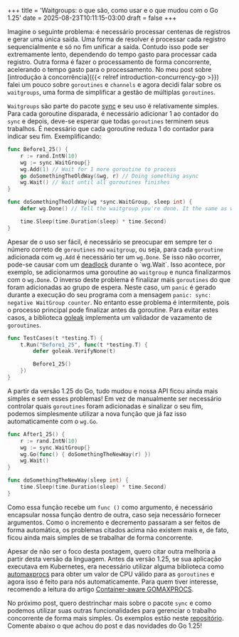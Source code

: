 +++
title = 'Waitgroups: o que são, como usar e o que mudou com o Go 1.25'
date = 2025-08-23T10:11:15-03:00
draft = false
+++

Imagine o seguinte problema: é necessário processar centenas de registros e gerar uma única saída. Uma forma de resolver é processar cada registro sequencialmente e só no fim unificar a saída. Contudo isso pode ser extremamente lento, dependendo do tempo gasto para processar cada registro. Outra forma é fazer o processamento de forma concorrente, acelerando o tempo gasto para o processamento. No meu post sobre [introdução à concorrência]({{< relref introduction-concurrency-go >}}) falei um pouco sobre `goroutines` e `channels` e agora decidi falar sobre os `waitgroups`, uma forma de simplificar a gestão de múltiplas `goroutines`.

`Waitgroups` são parte do pacote [sync](https://pkg.go.dev/sync#WaitGroup) e seu uso é relativamente simples. Para cada goroutine disparada, é necessário adicionar 1 ao contador do `sync` e depois, deve-se esperar que todas `goroutines` terminem seus trabalhos. É necessário que cada goroutine reduza 1 do contador para indicar seu fim. Exemplificando:

```go
func Before1_25() {
	r := rand.IntN(10)
	wg := sync.WaitGroup{}
	wg.Add(1) // Wait for 1 more goroutine to process
	go doSomethingTheOldWay(&wg, r) // Doing something async
	wg.Wait() // Wait until all goroutines finishes
}

func doSomethingTheOldWay(wg *sync.WaitGroup, sleep int) {
	defer wg.Done() // Tell the waitgroup you're done. It the same as wg.Add(-1)

	time.Sleep(time.Duration(sleep) * time.Second)
}
```

Apesar de o uso ser fácil, é necessário se preocupar em sempre ter o número correto de `goroutines` no `waitgroup`, ou seja, para cada `goroutine` adicionada com `wg.Add` é necessário ter um `wg.Done`. Se isso não ocorrer, pode-se causar com um [deadlock](https://en.wikipedia.org/wiki/Deadlock_(computer_science)) durante o `wg.Wait`. Isso acontece, por exemplo, se adicionarmos uma goroutine ao `waitgroup` e nunca finalizarmos com o `wg.Done`. O inverso deste problema é finalizar mais `goroutines` do que foram adicionadas ao grupo de espera. Neste caso, um `panic` é gerado durante a execução do seu programa com a mensagem `panic: sync: negative WaitGroup counter`. No entanto esse problema é intermitente, pois o processo principal pode finalizar antes da goroutine. Para evitar estes casos, a biblioteca [goleak](https://github.com/uber-go/goleak) implementa um validador de vazamento de `goroutines`. 

```go
func TestCases(t *testing.T) {
	t.Run("Before1_25", func(t *testing.T) {
		defer goleak.VerifyNone(t)

		Before1_25()
	})
}
```

A partir da versão 1.25 do Go, tudo mudou e nossa API ficou ainda mais simples e sem esses problemas! Em vez de manualmente ser necessário controlar quais `goroutines` foram adicionadas e sinalizar o seu fim, podemos simplesmente utilizar a nova função que já faz isso automaticamente com o `wg.Go`.

```go
func After1_25() {
	r := rand.IntN(10)
	wg := sync.WaitGroup{}
	wg.Go(func() { doSomethingTheNewWay(r) })
	wg.Wait()
}

func doSomethingTheNewWay(sleep int) {
	time.Sleep(time.Duration(sleep) * time.Second)
}
```

Como essa função recebe um `func ()` como argumento, é necessário encapsular nossa função dentro de outra, caso seja necessário fornecer argumentos. Como o incremento e decremento passaram a ser feitos de forma automática, os problemas citados acima não existem mais e, de fato, ficou ainda mais simples de se trabalhar de forma concorrente. 

Apesar de não ser o foco desta postagem, quero citar outra melhoria a partir desta versão da linguagem. Antes da versão 1.25, se sua aplicação executava em Kubernetes, era necessário utilizar alguma biblioteca como [automaxprocs](https://github.com/uber-go/automaxprocs) para obter um valor de CPU válido para as `goroutines` e agora isso é feito para nós automaticamente. Para quem tiver interesse, recomendo a leitura do artigo [Container-aware GOMAXPROCS](https://go.dev/blog/container-aware-gomaxprocs).

No próximo post, quero destrinchar mais sobre o pacote `sync` e como podemos utilizar suas outras funcionalidades para gerenciar o trabalho concorrente de forma mais simples. Os exemplos estão neste [repositório](https://github.com/mfbmina/poc_waitgroups). Comente abaixo o que achou do post e das novidades do Go 1.25!
